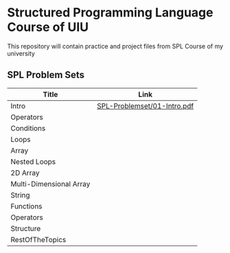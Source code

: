 # Structured Programming Language Course of UIU

This repository will contain practice and project files from SPL Course of my university

## SPL Problem Sets

| Title | Link |
| ----------- | ----------- |
| Intro | [SPL-Problemset/01-Intro.pdf](SPL-Problemset/01-Intro.pdf) |
| Operators |  |
| Conditions |  |
| Loops |  |
| Array |  |
| Nested Loops |  |
| 2D Array |  |
| Multi-Dimensional Array |  |
| String |  |
| Functions |  |
| Operators |  |
| Structure |  |
| RestOfTheTopics |  |
